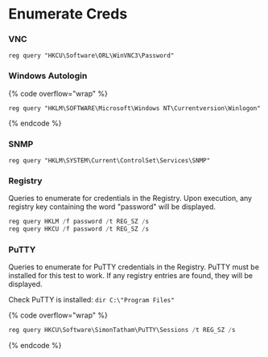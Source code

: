 # Enumerate Creds

### VNC



```
reg query "HKCU\Software\ORL\WinVNC3\Password"
```

### Windows Autologin



{% code overflow="wrap" %}
```
reg query "HKLM\SOFTWARE\Microsoft\Windows NT\Currentversion\Winlogon"
```
{% endcode %}

### SNMP



```
reg query "HKLM\SYSTEM\Current\ControlSet\Services\SNMP"
```

### Registry

Queries to enumerate for credentials in the Registry. Upon execution, any registry key containing the word "password" will be displayed.

```powershell
reg query HKLM /f password /t REG_SZ /s
reg query HKCU /f password /t REG_SZ /s
```

### PuTTY

Queries to enumerate for PuTTY credentials in the Registry. PuTTY must be installed for this test to work. If any registry entries are found, they will be displayed.

Check PuTTY is installed: `dir C:\"Program Files"`

{% code overflow="wrap" %}
```powershell
reg query HKCU\Software\SimonTatham\PuTTY\Sessions /t REG_SZ /s
```
{% endcode %}
